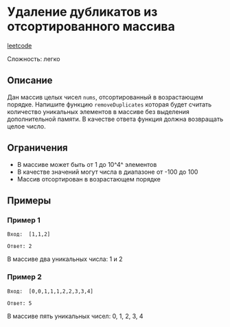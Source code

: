 # Удаление дубликатов из отсортированного массива
[leetcode](https://leetcode.com/problems/remove-duplicates-from-sorted-array/description/)

Сложность: легко

## Описание

Дан массив целых чисел `nums`, отсортированный в возрастающем порядке.
Напишите функцию `removeDuplicates` которая будет считать количество уникальных элементов в массиве без выделения дополнительной памяти.
В качестве ответа функция должна возвращать целое число.

## Ограничения

- В массиве может быть от 1 до 10^4^ элементов
- В качестве значений могут числа в диапазоне от -100 до 100
- Массив отсортирован в возрастающем порядке

## Примеры

### Пример 1

```
Вход:  [1,1,2]
```
```
Ответ: 2
```
В массиве два уникальных числа: 1 и 2


### Пример 2

```
Вход:  [0,0,1,1,1,2,2,3,3,4]
```
```
Ответ: 5
```
В массиве пять уникальных чисел: 0, 1, 2, 3, 4